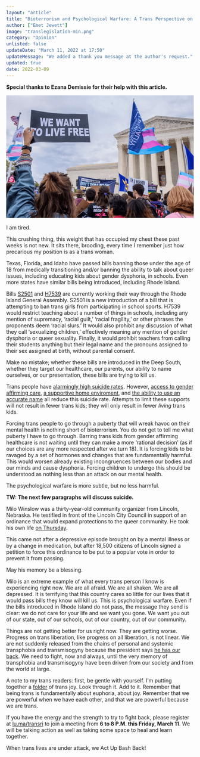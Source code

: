```yaml
---
layout: "article"
title: "Bioterrorism and Psychological Warfare: A Trans Perspective on the Anti-Trans Legislation"
author: ["Emet Jewett"]
image: "translegislation-min.png"
category: "Opinion"
unlisted: false
updateDate: "March 11, 2022 at 17:50"
updateMessage: "We added a thank you message at the author's request."
updated: true
date: 2022-03-09
---
```



**Special thanks to Ezana Demissie for their help with this article.**

![Protest Image](/assets/images/translegislation-min.png)

I am tired.

This crushing thing, this weight that has occupied my chest these past weeks is not new. It sits there, brooding, every time I remember just how precarious my position is as a trans woman. 

Texas, Florida, and Idaho have passed bills banning those under the age of 18 from medically transitioning and/or banning the ability to talk about queer issues, including educating kids about gender dysphoria, in schools. Even more states have similar bills being introduced, including Rhode Island. 

Bills [S2501](https://tinyurl.com/t7hcjscn) and [H7539](https://tinyurl.com/2an5n483) are currently working their way through the Rhode Island General Assembly. S2501 is a new introduction of a bill that is attempting to ban trans girls from participating in school sports. H7539 would restrict teaching about a number of things in schools, including any mention of supremacy, ‘racial guilt,’ ‘racial fragility,’ or other phrases the proponents deem ‘racial slurs.’ It would also prohibit any discussion of what they call ‘sexualizing children,’ effectively meaning any mention of gender dysphoria or queer sexuality. Finally, it would prohibit teachers from calling their students anything but their legal name and the pronouns assigned to their sex assigned at birth, without parental consent. 

Make no mistake; whether these bills are introduced in the Deep South, whether they target our healthcare, our parents, our ability to name ourselves, or our presentation, these bills are trying to kill us. 

Trans people have [alarmingly high suicide rates](https://www.hrc.org/news/new-study-reveals-shocking-rates-of-attempted-suicide-among-trans-adolescen). However, [access to gender affirming care](https://www.forbes.com/sites/dawnstaceyennis/2021/12/14/gender-affirming-care-linked-to-less-depression-lower-suicide-risk-for-trans-youth/?sh=24a35a75d252), [a supportive home enviroment](https://www.hrc.org/news/family-acceptance-saves-lives), and [the ability to use an accurate name](https://news.utexas.edu/2018/03/30/name-use-matters-for-transgender-youths-mental-health/) all reduce this suicide rate. Attempts to limit these supports will not result in fewer trans kids; they will only result in fewer *living* trans kids.

Forcing trans people to go through a puberty that will wreak havoc on their mental health is nothing short of bioterrorism. You do not get to tell me what puberty I have to go through. Barring trans kids from gender affirming healthcare is not waiting until they can make a more ‘rational decision’ (as if our choices are any more respected after we turn 18). It is forcing kids to be ravaged by a set of hormones and changes that are fundamentally harmful. This would worsen already existing incongruences between our bodies and our minds and cause dysphoria. Forcing children to undergo this should be understood as nothing less than an attack on our mental health.

The psychological warfare is more subtle, but no less harmful.

**TW: The next few paragraphs will discuss suicide.**

Milo Winslow was a thirty-year-old community organizer from Lincoln, Nebraska. He testified in front of the Lincoln City Council in support of an ordinance that would expand protections to the queer community. He took his own life [on Thursday](https://journalstar.com/news/local/lincoln-loses-voice-for-transgender-community/article_765bd288-964f-5b33-8256-7235e40da27c.html). 

This came not after a depressive episode brought on by a mental illness or by a change in medication, but after 18,500 citizens of Lincoln signed a petition to force this ordinance to be put to a popular vote in order to prevent it from passing. 

May his memory be a blessing.

Milo is an extreme example of what every trans person I know is experiencing right now. We are all afraid. We are all shaken. We are all depressed. It is terrifying that this country cares so little for our lives that it would pass bills they know will kill us. This is psychological warfare. Even if the bills introduced in Rhode Island do not pass, the message they send is clear: we do not care for your life and we want you gone. We want you out of our state, out of our schools, out of our country, out of our community. 

Things are not getting better for us right now. They are getting worse. Progress on trans liberation, like progress on all liberation, is not linear. We are not suddenly released from the chains of personal and systemic transphobia and transmisogyny because the president says [he has our back](https://www.nbcnews.com/feature/nbc-out/biden-transgender-americans-your-president-has-your-back-n1265836). We need to fight, now and always, until the very memory of transphobia and transmisogyny have been driven from our society and from the world at large.  

A note to my trans readers: first, be gentle with yourself. I’m putting together a [folder](https://drive.google.com/drive/folders/1AahGY679smFyhB5XY5iG7zHLerpvDoW_) of trans joy. Look through it. Add to it. Remember that being trans is fundamentally about euphoria, about joy. Remember that we are powerful when we have each other, and that we are powerful because we are trans.

If you have the energy and the strength to try to fight back, please register at [lu.ma/transri](https://lu.ma/transri) to join a meeting from **6 to 8 P.M. this Friday, March 11**. We will be talking action as well as taking some space to heal and learn together. 

When trans lives are under attack, we Act Up Bash Back!
